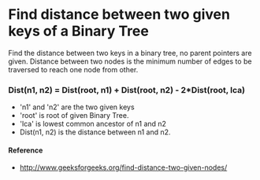 # Find distance between two given keys of a Binary Tree

Find the distance between two keys in a binary tree, no parent pointers are given. Distance between two nodes is the minimum number of 
edges to be traversed to reach one node from other.

### Dist(n1, n2) = Dist(root, n1) + Dist(root, n2) - 2*Dist(root, lca) 

  * 'n1' and 'n2' are the two given keys
  * 'root' is root of given Binary Tree.
  * 'lca' is lowest common ancestor of n1 and n2
  * Dist(n1, n2) is the distance between n1 and n2.




#### Reference
  * http://www.geeksforgeeks.org/find-distance-two-given-nodes/
